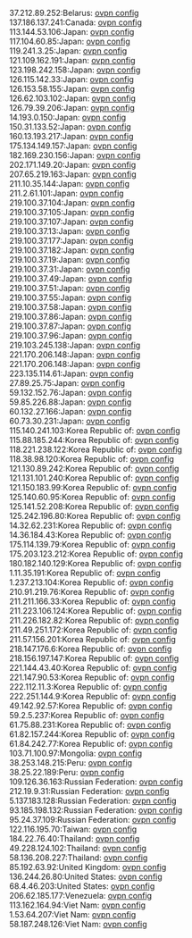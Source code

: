 37.212.89.252:Belarus: [ovpn config](vpn/37_212_89_252.ovpn)  
137.186.137.241:Canada: [ovpn config](vpn/137_186_137_241.ovpn)  
113.144.53.106:Japan: [ovpn config](vpn/113_144_53_106.ovpn)  
117.104.60.85:Japan: [ovpn config](vpn/117_104_60_85.ovpn)  
119.241.3.25:Japan: [ovpn config](vpn/119_241_3_25.ovpn)  
121.109.162.191:Japan: [ovpn config](vpn/121_109_162_191.ovpn)  
123.198.242.158:Japan: [ovpn config](vpn/123_198_242_158.ovpn)  
126.115.142.33:Japan: [ovpn config](vpn/126_115_142_33.ovpn)  
126.153.58.155:Japan: [ovpn config](vpn/126_153_58_155.ovpn)  
126.62.103.102:Japan: [ovpn config](vpn/126_62_103_102.ovpn)  
126.79.39.206:Japan: [ovpn config](vpn/126_79_39_206.ovpn)  
14.193.0.150:Japan: [ovpn config](vpn/14_193_0_150.ovpn)  
150.31.133.52:Japan: [ovpn config](vpn/150_31_133_52.ovpn)  
160.13.193.217:Japan: [ovpn config](vpn/160_13_193_217.ovpn)  
175.134.149.157:Japan: [ovpn config](vpn/175_134_149_157.ovpn)  
182.169.230.156:Japan: [ovpn config](vpn/182_169_230_156.ovpn)  
202.171.149.20:Japan: [ovpn config](vpn/202_171_149_20.ovpn)  
207.65.219.163:Japan: [ovpn config](vpn/207_65_219_163.ovpn)  
211.10.35.144:Japan: [ovpn config](vpn/211_10_35_144.ovpn)  
211.2.61.101:Japan: [ovpn config](vpn/211_2_61_101.ovpn)  
219.100.37.104:Japan: [ovpn config](vpn/219_100_37_104.ovpn)  
219.100.37.105:Japan: [ovpn config](vpn/219_100_37_105.ovpn)  
219.100.37.107:Japan: [ovpn config](vpn/219_100_37_107.ovpn)  
219.100.37.13:Japan: [ovpn config](vpn/219_100_37_13.ovpn)  
219.100.37.177:Japan: [ovpn config](vpn/219_100_37_177.ovpn)  
219.100.37.182:Japan: [ovpn config](vpn/219_100_37_182.ovpn)  
219.100.37.19:Japan: [ovpn config](vpn/219_100_37_19.ovpn)  
219.100.37.31:Japan: [ovpn config](vpn/219_100_37_31.ovpn)  
219.100.37.49:Japan: [ovpn config](vpn/219_100_37_49.ovpn)  
219.100.37.51:Japan: [ovpn config](vpn/219_100_37_51.ovpn)  
219.100.37.55:Japan: [ovpn config](vpn/219_100_37_55.ovpn)  
219.100.37.58:Japan: [ovpn config](vpn/219_100_37_58.ovpn)  
219.100.37.86:Japan: [ovpn config](vpn/219_100_37_86.ovpn)  
219.100.37.87:Japan: [ovpn config](vpn/219_100_37_87.ovpn)  
219.100.37.96:Japan: [ovpn config](vpn/219_100_37_96.ovpn)  
219.103.245.138:Japan: [ovpn config](vpn/219_103_245_138.ovpn)  
221.170.206.148:Japan: [ovpn config](vpn/221_170_206_148.ovpn)  
221.170.206.148:Japan: [ovpn config](vpn/221_170_206_148.ovpn)  
223.135.114.61:Japan: [ovpn config](vpn/223_135_114_61.ovpn)  
27.89.25.75:Japan: [ovpn config](vpn/27_89_25_75.ovpn)  
59.132.152.76:Japan: [ovpn config](vpn/59_132_152_76.ovpn)  
59.85.226.88:Japan: [ovpn config](vpn/59_85_226_88.ovpn)  
60.132.27.166:Japan: [ovpn config](vpn/60_132_27_166.ovpn)  
60.73.30.231:Japan: [ovpn config](vpn/60_73_30_231.ovpn)  
115.140.241.103:Korea Republic of: [ovpn config](vpn/115_140_241_103.ovpn)  
115.88.185.244:Korea Republic of: [ovpn config](vpn/115_88_185_244.ovpn)  
118.221.238.122:Korea Republic of: [ovpn config](vpn/118_221_238_122.ovpn)  
118.38.98.120:Korea Republic of: [ovpn config](vpn/118_38_98_120.ovpn)  
121.130.89.242:Korea Republic of: [ovpn config](vpn/121_130_89_242.ovpn)  
121.131.101.240:Korea Republic of: [ovpn config](vpn/121_131_101_240.ovpn)  
121.150.183.99:Korea Republic of: [ovpn config](vpn/121_150_183_99.ovpn)  
125.140.60.95:Korea Republic of: [ovpn config](vpn/125_140_60_95.ovpn)  
125.141.52.208:Korea Republic of: [ovpn config](vpn/125_141_52_208.ovpn)  
125.242.196.80:Korea Republic of: [ovpn config](vpn/125_242_196_80.ovpn)  
14.32.62.231:Korea Republic of: [ovpn config](vpn/14_32_62_231.ovpn)  
14.36.184.43:Korea Republic of: [ovpn config](vpn/14_36_184_43.ovpn)  
175.114.139.79:Korea Republic of: [ovpn config](vpn/175_114_139_79.ovpn)  
175.203.123.212:Korea Republic of: [ovpn config](vpn/175_203_123_212.ovpn)  
180.182.140.129:Korea Republic of: [ovpn config](vpn/180_182_140_129.ovpn)  
1.11.35.191:Korea Republic of: [ovpn config](vpn/1_11_35_191.ovpn)  
1.237.213.104:Korea Republic of: [ovpn config](vpn/1_237_213_104.ovpn)  
210.91.219.76:Korea Republic of: [ovpn config](vpn/210_91_219_76.ovpn)  
211.211.166.33:Korea Republic of: [ovpn config](vpn/211_211_166_33.ovpn)  
211.223.106.124:Korea Republic of: [ovpn config](vpn/211_223_106_124.ovpn)  
211.226.182.82:Korea Republic of: [ovpn config](vpn/211_226_182_82.ovpn)  
211.49.251.172:Korea Republic of: [ovpn config](vpn/211_49_251_172.ovpn)  
211.57.156.201:Korea Republic of: [ovpn config](vpn/211_57_156_201.ovpn)  
218.147.176.6:Korea Republic of: [ovpn config](vpn/218_147_176_6.ovpn)  
218.156.197.147:Korea Republic of: [ovpn config](vpn/218_156_197_147.ovpn)  
221.144.43.40:Korea Republic of: [ovpn config](vpn/221_144_43_40.ovpn)  
221.147.90.53:Korea Republic of: [ovpn config](vpn/221_147_90_53.ovpn)  
222.112.11.3:Korea Republic of: [ovpn config](vpn/222_112_11_3.ovpn)  
222.251.144.9:Korea Republic of: [ovpn config](vpn/222_251_144_9.ovpn)  
49.142.92.57:Korea Republic of: [ovpn config](vpn/49_142_92_57.ovpn)  
59.2.5.237:Korea Republic of: [ovpn config](vpn/59_2_5_237.ovpn)  
61.75.88.231:Korea Republic of: [ovpn config](vpn/61_75_88_231.ovpn)  
61.82.157.244:Korea Republic of: [ovpn config](vpn/61_82_157_244.ovpn)  
61.84.242.77:Korea Republic of: [ovpn config](vpn/61_84_242_77.ovpn)  
103.71.100.97:Mongolia: [ovpn config](vpn/103_71_100_97.ovpn)  
38.253.148.215:Peru: [ovpn config](vpn/38_253_148_215.ovpn)  
38.25.22.189:Peru: [ovpn config](vpn/38_25_22_189.ovpn)  
109.126.36.163:Russian Federation: [ovpn config](vpn/109_126_36_163.ovpn)  
212.19.9.31:Russian Federation: [ovpn config](vpn/212_19_9_31.ovpn)  
5.137.183.128:Russian Federation: [ovpn config](vpn/5_137_183_128.ovpn)  
93.185.198.132:Russian Federation: [ovpn config](vpn/93_185_198_132.ovpn)  
95.24.37.109:Russian Federation: [ovpn config](vpn/95_24_37_109.ovpn)  
122.116.195.70:Taiwan: [ovpn config](vpn/122_116_195_70.ovpn)  
184.22.76.40:Thailand: [ovpn config](vpn/184_22_76_40.ovpn)  
49.228.124.102:Thailand: [ovpn config](vpn/49_228_124_102.ovpn)  
58.136.208.227:Thailand: [ovpn config](vpn/58_136_208_227.ovpn)  
85.192.63.92:United Kingdom: [ovpn config](vpn/85_192_63_92.ovpn)  
136.244.26.80:United States: [ovpn config](vpn/136_244_26_80.ovpn)  
68.4.46.203:United States: [ovpn config](vpn/68_4_46_203.ovpn)  
206.62.185.177:Venezuela: [ovpn config](vpn/206_62_185_177.ovpn)  
113.162.164.94:Viet Nam: [ovpn config](vpn/113_162_164_94.ovpn)  
1.53.64.207:Viet Nam: [ovpn config](vpn/1_53_64_207.ovpn)  
58.187.248.126:Viet Nam: [ovpn config](vpn/58_187_248_126.ovpn)  
